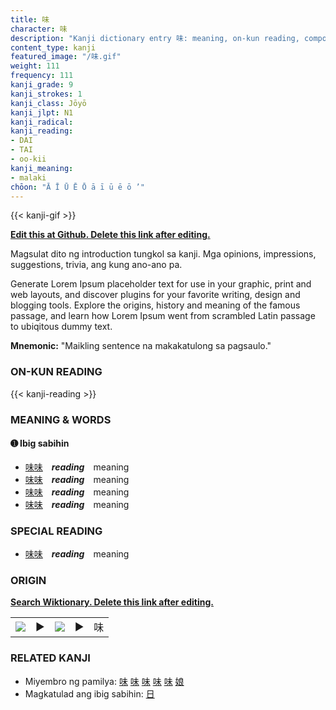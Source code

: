 ```yaml
---
title: 味
character: 味
description: "Kanji dictionary entry 味: meaning, on-kun reading, compounds, origin, related kanji"
content_type: kanji
featured_image: "/味.gif"
weight: 111
frequency: 111
kanji_grade: 9
kanji_strokes: 1
kanji_class: Jōyō
kanji_jlpt: N1
kanji_radical: 
kanji_reading: 
- DAI
- TAI
- oo-kii
kanji_meaning:
- malaki
chōon: "Ā Ī Ū Ē Ō ā ī ū ē ō ’"
---
```

[//]: # (Don't edit the line below. Kanji animated GIF code is automatically generated.)
{{< kanji-gif >}}

[//]: # (Edit below this line.)

**[Edit this at Github. Delete this link after editing.](https://github.com/tim0g/tim/tree/main/content/kanji/味/index.md)**

Magsulat dito ng introduction tungkol sa kanji. Mga opinions, impressions, suggestions, trivia, ang kung ano-ano pa.

Generate Lorem Ipsum placeholder text for use in your graphic, print and web layouts, and discover plugins for your favorite writing, design and blogging tools. Explore the origins, history and meaning of the famous passage, and learn how Lorem Ipsum went from scrambled Latin passage to ubiqitous dummy text.
 
**Mnemonic:** "Maikling sentence na makakatulong sa pagsaulo."

### ON-KUN READING

[//]: # (Don't edit the line below. ON-KUN READING code is automatically generated.)
{{< kanji-reading >}}

### MEANING & WORDS

#### ➊ **Ibig sabihin**
  - [味](../味)[味](../味)　***reading***　meaning
  - [味](../味)[味](../味)　***reading***　meaning
  - [味](../味)[味](../味)　***reading***　meaning
  - [味](../味)[味](../味)　***reading***　meaning

### SPECIAL READING
  - [味](../味)[味](../味)　***reading***　meaning

### ORIGIN

**[Search Wiktionary. Delete this link after editing.](https://wiktionary.org/wiki/味)**
<table class="kanji-table"><tr><td>
<img src="60px-味-bronze.svg.png">
</td><td>▶</td><td>
<img src="60px-味-oracle.svg.png">
</td><td>▶</td>
<td class="kanji-origin">味</td>
</tr></table>

### RELATED KANJI
- Miyembro ng pamilya: [味](../味) [味](../味) [味](../味) [味](../味) [味](../味) [娘](../娘)
- Magkatulad ang ibig sabihin: [日](../日)
